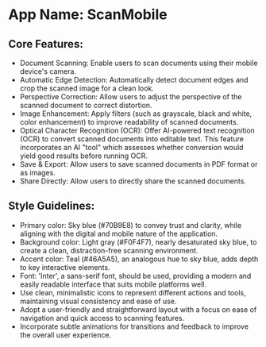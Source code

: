 # **App Name**: ScanMobile

## Core Features:

- Document Scanning: Enable users to scan documents using their mobile device's camera.
- Automatic Edge Detection: Automatically detect document edges and crop the scanned image for a clean look.
- Perspective Correction: Allow users to adjust the perspective of the scanned document to correct distortion.
- Image Enhancement: Apply filters (such as grayscale, black and white, color enhancement) to improve readability of scanned documents.
- Optical Character Recognition (OCR): Offer AI-powered text recognition (OCR) to convert scanned documents into editable text. This feature incorporates an AI "tool" which assesses whether conversion would yield good results before running OCR.
- Save & Export: Allow users to save scanned documents in PDF format or as images.
- Share Directly: Allow users to directly share the scanned documents.

## Style Guidelines:

- Primary color: Sky blue (#70B9E8) to convey trust and clarity, while aligning with the digital and mobile nature of the application.
- Background color: Light gray (#F0F4F7), nearly desaturated sky blue, to create a clean, distraction-free scanning environment.
- Accent color: Teal (#46A5A5), an analogous hue to sky blue, adds depth to key interactive elements.
- Font: 'Inter', a sans-serif font, should be used, providing a modern and easily readable interface that suits mobile platforms well.
- Use clean, minimalistic icons to represent different actions and tools, maintaining visual consistency and ease of use.
- Adopt a user-friendly and straightforward layout with a focus on ease of navigation and quick access to scanning features.
- Incorporate subtle animations for transitions and feedback to improve the overall user experience.